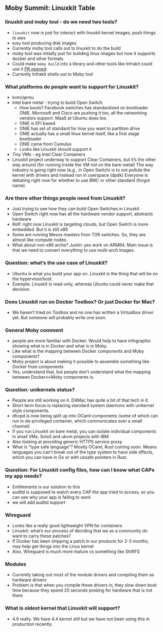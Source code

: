 ## Moby Summit:  Linuxkit Table

### linuxkit and moby tool - do we need two tools?
- `linuxkit` now is just for interact with linuxkit kernel images, push things to aws
- `moby` tool producing disk images
- Currently moby tool calls out to linuxkit to do the build
- moby tool was initially just for building linux images but now it supports docker and other formats
- Could make `moby build` into a library and other tools like Infrakit could use it [PR opened](https://github.com/moby/tool/pull/91)
- Currently Infrakit shells out to Moby tool

### What platforms do people want to support for Linuxkit?
- kvm/qemu
- Intel bare metal - trying to build Open Switch.
  - How boots?  Facebook switches has standardized on bootloader ONIE.  Microsoft and Cisco are pushing it too, all the networking vendors support.  MaaS at Ubuntu does too.
  - ONIE is EFI based
  - ONIE has set of standard for how you want to partition drive
  - ONIE actually has a small linux kernel itself, like a first stage bootloader
  - ONIE came from Cumulus
  - Looks like Linuxkit should support it
- Tiny VMs - eg Intel Clear Containers
- Linuxkit project underway to support Clear Containers, but it’s the other way around (for running inside the VM not on the bare metal)
The way industry is going right now (e.g., in Open Switch) is to not pollute the kernel with drivers and instead run in userspace (dpdk)
Everyone is debating right now for whether to use BMC or other standard (forgot name)

### Are there other things people need from Linuxkit?
- Just trying to see how they can build Open Switches in Linuxkit
- Open Switch right now has all the hardware vendor support, abstracts hardware
- Rolf:  right now Linuxkit is targeting clouds, but Open Switch is more embedded. But it is still x86
- Some are running Mesos masters from TOR switches.  So, they are almost like compute nodes.
- What about non-x86 archs? Justin:  yes work on ARM64.  Main issue is that we need to convert everything to use multi-arch images.

### Question:  what’s the use case of Linuxkit?
- Ubuntu is what you build your app on.  Linuxkit is the thing that will be on the hypervisor/host.
- Example:  Linuxkit is read-only, whereas Ubuntu could never make that decision.

### Does Linuxkit run on Docker Toolbox?  Or just Docker for Mac?
- We haven’t tried on Toolbox and no one has written a Virtualbox driver yet. But someone will probably write one soon.

### General Moby comment
- people are more familiar with Docker.  Would help to have infographic showing what is in Docker and what is in Moby.
- Like what is the mapping between Docker components and Moby components?
- Moby project is about making it possible to assemble something like Docker from components
- Yes, understand that, but people don’t understand what the mapping between Docker<->Moby components is.

### Question:  unikernels status?
- People are still working on it.  D4Mac has quite a bit of that tech in it.
- Short term focus is replacing standard system daemons with unikernel style components.
- dhcpd is now being split up into OCaml components (some of which can run in de-privileged container, which communicates over a small channel)
- If you run Linuxkit on bare metal, you can isolate individual components in small VMs.  Solo5 and ukvm projects with IBM.
- Also looking at providing generic HTTPS service proxy
- What is “type safe language”?  Mostly OCaml, Rust coming soon.  Means languages you can’t break out of the type system to have side effects, which you can have in Go or with unsafe pointers in Rust.

### Question:  For Linuxkit config files, how can I know what CAPs my app needs?
- Entitlements is our solution to this
- auditd is supposed to watch every CAP the app tried to access, so you can see why your app is failing to work
- we will add auditd support

### Wireguard
- Looks like a really good lightweight VPN for containers
- Linuxkit:  what’s our process of deciding that we as a community do want to carry these patches?
- If Docker has been shipping a patch in our products for 2-3 months, may help get things into the Linux kernel
- Also, Wireguard is much more mature vs something like ShiftFS

### Modules
- Currently taking out most of the module drivers and compiling them as hardware drivers
- Problem is that when you compile these drivers in, they slow down boot time because they spend 20 seconds probing for hardware that is not there

### What is oldest kernel that Linuxkit will support?
- 4.9 really. We have 4.4 kernel still but we have not been using this in production recently.
